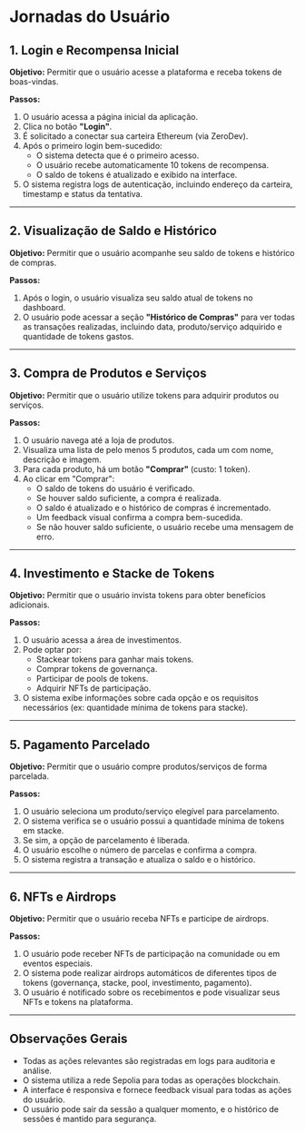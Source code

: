 # Jornadas do Usuário

## 1. Login e Recompensa Inicial

**Objetivo:** Permitir que o usuário acesse a plataforma e receba tokens de boas-vindas.

**Passos:**
1. O usuário acessa a página inicial da aplicação.
2. Clica no botão **"Login"**.
3. É solicitado a conectar sua carteira Ethereum (via ZeroDev).
4. Após o primeiro login bem-sucedido:
   - O sistema detecta que é o primeiro acesso.
   - O usuário recebe automaticamente 10 tokens de recompensa.
   - O saldo de tokens é atualizado e exibido na interface.
5. O sistema registra logs de autenticação, incluindo endereço da carteira, timestamp e status da tentativa.

---

## 2. Visualização de Saldo e Histórico

**Objetivo:** Permitir que o usuário acompanhe seu saldo de tokens e histórico de compras.

**Passos:**
1. Após o login, o usuário visualiza seu saldo atual de tokens no dashboard.
2. O usuário pode acessar a seção **"Histórico de Compras"** para ver todas as transações realizadas, incluindo data, produto/serviço adquirido e quantidade de tokens gastos.

---

## 3. Compra de Produtos e Serviços

**Objetivo:** Permitir que o usuário utilize tokens para adquirir produtos ou serviços.

**Passos:**
1. O usuário navega até a loja de produtos.
2. Visualiza uma lista de pelo menos 5 produtos, cada um com nome, descrição e imagem.
3. Para cada produto, há um botão **"Comprar"** (custo: 1 token).
4. Ao clicar em "Comprar":
   - O saldo de tokens do usuário é verificado.
   - Se houver saldo suficiente, a compra é realizada.
   - O saldo é atualizado e o histórico de compras é incrementado.
   - Um feedback visual confirma a compra bem-sucedida.
   - Se não houver saldo suficiente, o usuário recebe uma mensagem de erro.

---

## 4. Investimento e Stacke de Tokens

**Objetivo:** Permitir que o usuário invista tokens para obter benefícios adicionais.

**Passos:**
1. O usuário acessa a área de investimentos.
2. Pode optar por:
   - Stackear tokens para ganhar mais tokens.
   - Comprar tokens de governança.
   - Participar de pools de tokens.
   - Adquirir NFTs de participação.
3. O sistema exibe informações sobre cada opção e os requisitos necessários (ex: quantidade mínima de tokens para stacke).

---

## 5. Pagamento Parcelado

**Objetivo:** Permitir que o usuário compre produtos/serviços de forma parcelada.

**Passos:**
1. O usuário seleciona um produto/serviço elegível para parcelamento.
2. O sistema verifica se o usuário possui a quantidade mínima de tokens em stacke.
3. Se sim, a opção de parcelamento é liberada.
4. O usuário escolhe o número de parcelas e confirma a compra.
5. O sistema registra a transação e atualiza o saldo e o histórico.

---

## 6. NFTs e Airdrops

**Objetivo:** Permitir que o usuário receba NFTs e participe de airdrops.

**Passos:**
1. O usuário pode receber NFTs de participação na comunidade ou em eventos especiais.
2. O sistema pode realizar airdrops automáticos de diferentes tipos de tokens (governança, stacke, pool, investimento, pagamento).
3. O usuário é notificado sobre os recebimentos e pode visualizar seus NFTs e tokens na plataforma.

---

## Observações Gerais

- Todas as ações relevantes são registradas em logs para auditoria e análise.
- O sistema utiliza a rede Sepolia para todas as operações blockchain.
- A interface é responsiva e fornece feedback visual para todas as ações do usuário.
- O usuário pode sair da sessão a qualquer momento, e o histórico de sessões é mantido para segurança.

